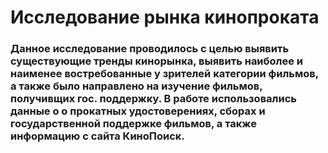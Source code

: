 # Исследование рынка кинопроката
 
### Данное исследование проводилось с целью выявить существующие тренды кинорынка, выявить наиболее и наименее востребованные у зрителей категории фильмов, а также было направлено на изучение фильмов, получивщих гос. поддержку. В работе использовались данные о о прокатных удостоверениях, сборах и государственной поддержке фильмов, а также информацию с сайта КиноПоиск.



